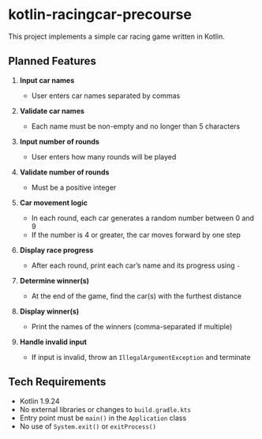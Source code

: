 # kotlin-racingcar-precourse

This project implements a simple car racing game written in Kotlin.

## Planned Features

1. **Input car names**
    - User enters car names separated by commas

2. **Validate car names**
    - Each name must be non-empty and no longer than 5 characters

3. **Input number of rounds**
    - User enters how many rounds will be played

4. **Validate number of rounds**
    - Must be a positive integer

5. **Car movement logic**
    - In each round, each car generates a random number between 0 and 9
    - If the number is 4 or greater, the car moves forward by one step

6. **Display race progress**
    - After each round, print each car’s name and its progress using `-`

7. **Determine winner(s)**
    - At the end of the game, find the car(s) with the furthest distance

8. **Display winner(s)**
    - Print the names of the winners (comma-separated if multiple)

9. **Handle invalid input**
    - If input is invalid, throw an `IllegalArgumentException` and terminate

## Tech Requirements

- Kotlin 1.9.24
- No external libraries or changes to `build.gradle.kts`
- Entry point must be `main()` in the `Application` class
- No use of `System.exit()` or `exitProcess()`


